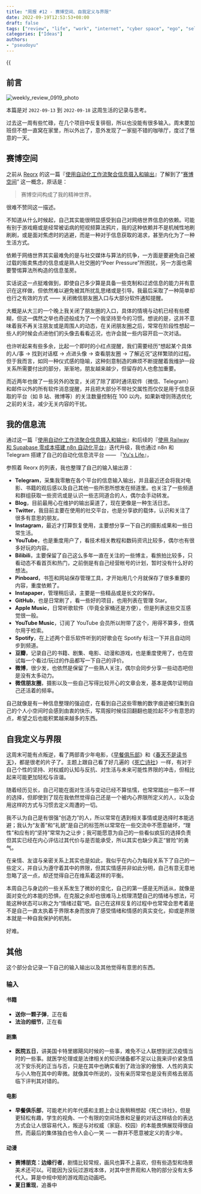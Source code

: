 ```yaml
---
title: "周报 #12 - 赛博空间、自我定义与界限"
date: 2022-09-19T12:53:53+08:00
draft: false
tags: ["review", "life", "work", "internet", "cyber space", "ego", "self definition"]
categories: ["Ideas"]
authors:
- "pseudoyu"
---
```


{{<audio src="audios/here_after_us.mp3" caption="《后来的我们 - 五月天》" >}}

## 前言

![weekly_review_0919_photo](https://pseudoyu.oss-cn-hangzhou.aliyuncs.com/images/weekly_review_0919_photo.png)

本篇是对 `2022-09-13` 到 `2022-09-18` 这周生活的记录与思考。

过去这一周有些忙碌，在几个项目中反复徘徊，所以也没能有很多输入。周末要加班但不想一直窝在家里，所以外出了，意外发现了一家挺不错的咖啡厅，度过了惬意的一天。

## 赛博空间

之前从 [Reorx](https://twitter.com/novoreorx) 的这一篇『[使用自动化工作流聚合信息摄入和输出](https://reorx.com/blog/sharing-my-footprints-automation/)』了解到了“[赛博空间](https://en.wikipedia.org/wiki/Cyberspace)” 这一概念，原话是：

> 赛博空间构成了我的精神世界。

很难不赞同这一描述。

不知道从什么时候起，自己其实能很明显感受到自己对网络世界信息的依赖。可能有别于游戏瘾或是经常被诟病的短视频算法鸦片，我的这种依赖并不是机械性地刷刷刷，或是面对焦虑时的逃避，而是一种对于信息获取的渴求，甚至内化为了一种生活方式。

依赖于网络世界其实最难免的是与社交媒体与算法的抗争，一方面是要避免自己被过载的贩卖焦虑的信息或是熟人社交圈的“Peer Pressure”所困扰，另一方面也需要警惕算法所构造的信息茧房。

实话说这一点挺难做到，即使自己多少算是具备一些克制和过滤信息的能力并有意识在这样做，但依然难以避免被其所扰乱思绪或是引导。我最后采取了一种简单却也行之有效的方式 —— 关闭微信朋友圈入口与大部分软件通知提醒。

大概是从大三的一个晚上我关闭了朋友圈的入口，具体的情境与动机已经有些模糊，但这一偶然之举也奇迹般成为了一个我坚持至今的习惯。想说的是，这并不意味着我不再关注朋友或是周围人的动态，在关闭朋友圈之后，常常在阶段性想起一些人的时候会点进他们的头像去看看近况，也许会就一些内容开启一次对话。

也许听起来有些多余，比起一个即时的小红点提醒，我们需要经历“想起某个具体的人/事 -> 找到对话框 -> 点进头像 -> 查看朋友圈 -> 了解近况”这样繁琐的过程。但于我而言，如同一种仪式感的隐喻，这种刻意制造的麻烦不断提醒着我维护一段关系所需要付出的部分，渐渐地，朋友越来越少，但留存的人也愈加重要。

而近两年也做了一些另外的改变，关闭了除了即时通讯软件（微信、Telegram）和邮件以外的所有软件消息提醒，并且把大部分不带社交属性而仅仅是用于信息获取的平台（如 B 站、微博等）的关注数量控制在 100 以内，如果新增则筛选优化之前的关注，减少无关内容的干扰。

## 我的信息流

通过这一篇『[使用自动化工作流聚合信息摄入和输出](https://reorx.com/blog/sharing-my-footprints-automation/)』和后续的『[使用 Railway 和 Supabase 零成本搭建 n8n 自动化平台](https://reorx.com/blog/0-cost-self-hosted-n8n-with-railway-and-supabase/)』迭代升级，我也通过 n8n 和 Telegram 搭建了自己的自动化信息流平台 —— 『[Yu's Life](https://t.me/pseudoyulife)』，

参照着 Reorx 的列表，我也整理了自己的输入输出源：

- **Telegram**，采集我零散在各个平台的信息输入输出，并且最近还会将我对电影、书籍的观后感以及自己其他一些所思所想发在频道里。也关注了一些频道和群组获取一些资讯或是认识一些志同道合的人，偶尔会手动转发。
- **Blog**，目前最用心在维护的输出渠道了，现在更像是一种生活日志。
- **Twitter**，我目前主要在使用的社交平台，也是分享欲的载体，认识和关注了很多有意思的朋友。
- **Instagram**，最近才打算恢复使用，主要想分享一下自己的摄影成果和一些日常生活。
- **YouTube**，也是重度用户了，看技术相关教程和数码资讯比较多，偶尔也有很多好玩的内容。
- **Bilibili**，主要保留了自己这么多年一直在关注的一些博主，看旅拍比较多，只看动态不看首页和热门，之前倒是有自己经营帐号的计划，暂时没有什么好的想法。
- **Pinboard**，书签和网站保存管理工具，才开始用几个月就保存了很多重要的内容，重度依赖了。
- **Instapaper**，管理稍后读，主要是一些精品或是长文的保存。
- **GitHub**，也是日常刷了，看一些好的项目，也用列表在管理 Star。
- **Apple Music**，日常听歌软件（毕竟全家桶还是方便），但是列表这些交互感觉很一般。
- **YouTube Music**，订阅了 YouTube 会员所以附带了这个，用得不算多，但偶尔用于检索。
- **Spotify**，在上述两个音乐软件听到的好歌会在 Spotify 标注一下并且自动同步到频道。
- **豆瓣**，记录自己的书籍、剧集、电影、动漫和游戏，也是重度使用了，也在尝试每一个看过/玩过的作品都写一下自己的评价。
- **微博**，很少发，也依然是保留了一些熟人关注，偶尔会同步分享一些动态吧但是没有太多动力。
- **微信朋友圈**，摄影以及一些自己写得比较开心的文章会发，基本是偶尔证明自己还活着的频率。

自己就像是有一种信息整理的强迫症，在看到自己这些零散的数字痕迹被归集到自己的个人小空间时会感到由衷的快乐，写周报时候往回翻翻也能捡起不少有意思的点，希望之后也能积累越来越多的东西。

## 自我定义与界限

这周末可能有点叛逆，看了两部青少年电影，《[早餐俱乐部](https://movie.douban.com/subject/1295728/)》和《[春天不是读书天](https://movie.douban.com/subject/1295437/)》，都是很老的片子了。主题上跟自己看了好几遍的《[死亡诗社](https://movie.douban.com/subject/1291548/)》一样，有对于自己个性的坚持、对权威的认知与反抗、对生活与未来可能性界限的冲击，但相比起来可能更加轻松与诙谐。

随着经历见长，自己可能在面对生活与变动已经不算怯懦，也常常踏出一些不一样的选择，但即使到了现在我依然觉得自己还是一个被内心界限所定义的人，以及会用这样的方式与习惯去定义周遭的一切。

我不认为自己是有很强“创造力”的人，所以常常在遇到相关事情或是选择时本能逃避；我认为“友善”和“礼貌”是自己的标签所以常常在一些交流中不愿意破坏，“理性”和应有的“坚持”常常为之让步；我可能愿意为自己的一些看似疯狂的选择负责但其实已经在内心评估过其代价与是否能承受，所以其实也缺少真正“冒险”的勇气。

在亲情、友谊与亲密关系上其实也是如此，我似乎在内心为每段关系下了自己的一些定义，并自认为遵守着其中的界限，但其实情感并非如此分明，自己有意无意地忽略了这一点，却还觉得自己在维系着这样的平衡。

本周自己与身边的一些关系发生了微妙的变化，自己的第一感是无所适从，就像是面对变化的本能的恐惧，在克服之余却也很难马上梳理清楚自己的情绪与想法，可能这种状态可以称之为“情绪过载”吧。自己在这样反复的过程中也常常会思考着是不是自己一直太执着于界限本身而放弃了感受情绪和情感的真实变化，抑或是界限本就是一种自我保护的机制。

好难。

## 其他

这个部分会记录一下自己的输入输出以及其他觉得有意思的东西。

### 输入

#### 书籍

- **送你一颗子弹**，正在看
- **法治的细节**，正在看

#### 剧集

- **医院五日**，讲美国卡特里娜飓风时候的一些事，难免不让人联想到武汉疫情当时的一些事。就医学伦理或是法律相关的知识储备都不足以让我来评价紧急情况下安乐死的正当与否，只是在其中也确实看到了政治家的傲慢、人性的真实与小人物在其中的卑微。就像其中所说的，没有亲历常常也是没有资格去居高临下评判其对错的。

#### 电影

- **早餐俱乐部**，可能老片的年代感和主题上会让我稍稍想起《死亡诗社》，但是更轻松有趣，学生的视角、一个有限的空间场景和足量的对话这样结合的表达方式会让人很容易代入，叛逆与对权威（家庭、校园）的本能畏惧展现得很自然，而最后的集体独白也令人会心一笑 — 一群并不愿意被定义的青少年。

#### 动漫

- **赛博朋克：边缘行者**，剧情比较常规，画风也算不上喜欢，但有些造型和场景美术还可以。可能因为没玩过游戏本体，对其中世界观和人物的部分没有太多代入。算是中规中矩的游戏周边动画吧。
- **夏日重现**，追番中
